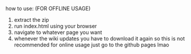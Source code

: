 how to use:
(FOR OFFLINE USAGE)
1. extract the zip
2. run index.html using your browser
3. navigate to whatever page you want
4. whenever the wiki updates you have to download it again so this is not recommended
for online usage just go to the github pages lmao
